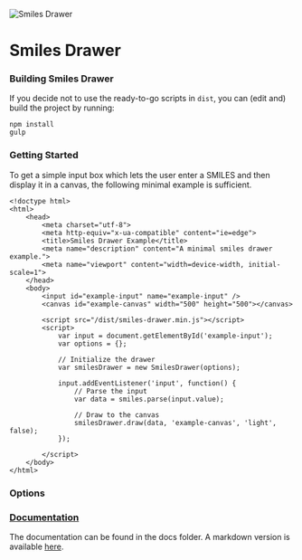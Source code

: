 ![Smiles Drawer](https://github.com/reymond-group/smilesDrawer/blob/master/logo.png?raw=true)
# Smiles Drawer
### Building Smiles Drawer
If you decide not to use the ready-to-go scripts in `dist`, you can (edit and) build the project by running:
```
npm install
gulp
```

### Getting Started
To get a simple input box which lets the user enter a SMILES and then display it in a canvas, the following minimal example is sufficient.

```
<!doctype html>
<html>
    <head>
        <meta charset="utf-8">
        <meta http-equiv="x-ua-compatible" content="ie=edge">
        <title>Smiles Drawer Example</title>
        <meta name="description" content="A minimal smiles drawer example.">
        <meta name="viewport" content="width=device-width, initial-scale=1">
    </head>
    <body>
        <input id="example-input" name="example-input" />
        <canvas id="example-canvas" width="500" height="500"></canvas>

        <script src="/dist/smiles-drawer.min.js"></script>
        <script>
            var input = document.getElementById('example-input');
            var options = {};
            
            // Initialize the drawer
            var smilesDrawer = new SmilesDrawer(options);
            
            input.addEventListener('input', function() {
                // Parse the input
                var data = smiles.parse(input.value);

                // Draw to the canvas
                smilesDrawer.draw(data, 'example-canvas', 'light', false);
            });

        </script>
    </body>
</html>
```

### Options

### [Documentation](/doc/all.md)
The documentation can be found in the docs folder. A markdown version is available [here](/doc/all.md).
